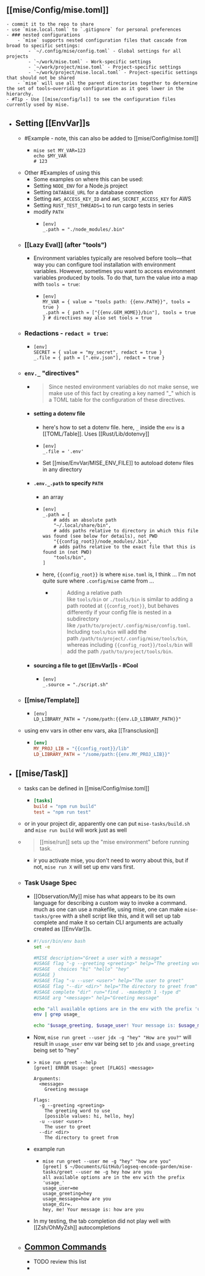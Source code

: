 ## [[mise/Config/mise.toml]]
	- commit it to the repo to share
	- use `mise.local.toml` to `.gitignore` for personal preferences
	- ### nested configurations
		- `mise` supports nested configuration files that cascade from broad to specific settings:
			- `~/.config/mise/config.toml` - Global settings for all projects
			- `~/work/mise.toml` - Work-specific settings
			- `~/work/project/mise.toml` - Project-specific settings
			- `~/work/project/mise.local.toml` - Project-specific settings that should not be shared
		- `mise` will use all the parent directories together to determine the set of tools—overriding configuration as it goes lower in the hierarchy.
	- #Tip - Use [[mise/config/ls]] to see the configuration files currently used by mise.
- ## Setting [[EnvVar]]s
	- #Example - note, this can also be added to [[mise/Config/mise.toml]]
		- ```
		  mise set MY_VAR=123
		  echo $MY_VAR
		  # 123
		  ```
	- Other #Examples of using this
		- Some examples on where this can be used:
		- Setting `NODE_ENV` for a Node.js project
		- Setting `DATABASE_URL` for a database connection
		- Setting `AWS_ACCESS_KEY_ID` and `AWS_SECRET_ACCESS_KEY` for AWS
		- Setting `RUST_TEST_THREADS=1` to run cargo tests in series
		- modify `PATH`
			- ```
			  [env]
			  _.path = "./node_modules/.bin"
			  ```
	- ### [[Lazy Eval]] (after "tools")
		- Environment variables typically are resolved before tools—that way you can configure tool installation with environment variables. However, sometimes you want to access environment variables produced by tools. To do that, turn the value into a map with `tools = true`:
			- ```
			  [env]
			  MY_VAR = { value = "tools path: {{env.PATH}}", tools = true }
			  _.path = { path = ["{{env.GEM_HOME}}/bin"], tools = true } # directives may also set tools = true
			  ```
	- ### Redactions - `redact = true`:
		- ```
		  [env]
		  SECRET = { value = "my_secret", redact = true }
		  _.file = { path = [".env.json"], redact = true }
		  ```
	- ### `env._` "directives"
		- > Since nested environment variables do not make sense, we make use of this fact by creating a key named "_" which is a TOML table for the configuration of these directives.
		- #### setting a dotenv file
			- here's how to set a dotenv file. here, `_` inside the `env` is a [[TOML/Table]]. Uses [[Rust/Lib/dotenvy]]
			- ```
			  [env]
			  _.file = '.env'
			  ```
			- Set [[mise/EnvVar/MISE_ENV_FILE]] to autoload dotenv files in any directory
		- #### `.env._.path` to specify `PATH`
			- an array
			- ```
			  [env]
			  _.path = [
			      # adds an absolute path
			      "~/.local/share/bin",
			      # adds paths relative to directory in which this file was found (see below for details), not PWD
			      "{{config_root}}/node_modules/.bin",
			      # adds paths relative to the exact file that this is found in (not PWD)
			      "tools/bin",
			  ]
			  ```
			- here, `{{config_root}}` is where `mise.toml` is, I think ... I'm not quite sure where `.config/mise` came from ...
				- > Adding a relative path like `tools/bin` or `./tools/bin` is similar to adding a path rooted at `{{config_root}}`, but behaves differently if your config file is nested in a subdirectory like `/path/to/project/.config/mise/config.toml`. Including `tools/bin` will add the path `/path/to/project/.config/mise/tools/bin`, whereas including `{{config_root}}/tools/bin` will add the path `/path/to/project/tools/bin`.
		- #### sourcing a file to get [[EnvVar]]s - #Cool
			- ```
			  [env]
			  _.source = "./script.sh"
			  ```
	- ### [[mise/Template]]
		- ```
		  [env]
		  LD_LIBRARY_PATH = "/some/path:{{env.LD_LIBRARY_PATH}}"
		  ```
	- using env vars in other env vars, aka [[Transclusion]]
		- ```toml
		  [env]
		  MY_PROJ_LIB = "{{config_root}}/lib"
		  LD_LIBRARY_PATH = "/some/path:{{env.MY_PROJ_LIB}}"
		  ```
- ## [[mise/Task]]
	- tasks can be defined in [[mise/Config/mise.toml]]
		- ```toml
		  [tasks]
		  build = "npm run build"
		  test = "npm run test"
		  ```
	- or in your project dir, apparently one can put `mise-tasks/build.sh` and `mise run build` will work just as well
	- > [[mise/run]] sets up the "mise environment" before running task.
		- ir you activate mise, you don't need to worry about this, but if not, `mise run X` will set up env vars first.
	- ### Task Usage Spec
		- [[Observation/My]] mise has what appears to be its own language for describing a custom way to invoke a command. much as one can use a makefile, using mise, one can make `mise-tasks/gree` with a shell script like this, and it will set up tab complete and make it so certain CLI arguments are actually created as [[EnvVar]]s.
		- ```sh
		  #!/usr/bin/env bash
		  set -e
		  
		  #MISE description="Greet a user with a message"
		  #USAGE flag "-g --greeting <greeting>" help="The greeting word to use" {
		  #USAGE   choices "hi" "hello" "hey"
		  #USAGE }
		  #USAGE flag "-u --user <user>" help="The user to greet"
		  #USAGE flag "--dir <dir>" help="The directory to greet from" default="."
		  #USAGE complete "dir" run="find . -maxdepth 1 -type d"
		  #USAGE arg "<message>" help="Greeting message"
		  
		  echo "all available options are in the env with the prefix 'usage_'"
		  env | grep usage_
		  
		  echo "$usage_greeting, $usage_user! Your message is: $usage_message"
		  ```
		- Now, `mise run greet --user jdx -g "hey" "How are you?"` will result in `usage_user` env var being set to `jdx` and `usage_greeting` being set to "hey"
		- ```
		  > mise run greet --help
		  [greet] ERROR Usage: greet [FLAGS] <message>
		  
		  Arguments:
		    <message>
		      Greeting message
		  
		  Flags:
		    -g --greeting <greeting>
		      The greeting word to use
		      [possible values: hi, hello, hey]
		    -u --user <user>
		      The user to greet
		    --dir <dir>
		      The directory to greet from
		  ```
		- example run
			- ```
			  mise run greet --user me -g "hey" "how are you"
			  [greet] $ ~/Documents/GitHub/logseq-encode-garden/mise-tasks/greet --user me -g hey how are you
			  all available options are in the env with the prefix 'usage_'
			  usage_user=me
			  usage_greeting=hey
			  usage_message=how are you
			  usage_dir=.
			  hey, me! Your message is: how are you
			  ```
		- In my testing, the tab completion did not play well with [[Zsh/OhMyZsh]] autocompletions
	- ## [Common Commands](https://mise.jdx.dev/walkthrough.html#common-commands)
		- TODO review this list
		-